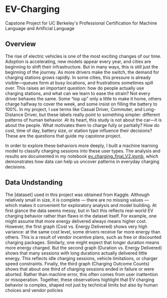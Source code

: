 # EV-Charging
Capstone Project for UC Berkeley's Professional Certification for Machine Language and Artificial Language
## Overview
The rise of electric vehicles is one of the most exciting changes of our time. Adoption is accelerating, new models appear every year, and cities are beginning to shift their infrastructure. But in many ways, this is still just the beginning of the journey. As more drivers make the switch, the demand for charging stations grows rapidly. In some cities, this pressure is already visible—queues form at busy locations, and frustrations sometimes spill over.
This raises an important question: how do people actually use charging stations, and what can we learn to ease the strain? Not every driver behaves the same. Some “top up” only a little to make it home, others charge halfway to cover the week, and some insist on filling the battery to 100%. In my project, I use terms like Casual Driver, Commuter, and Long-Distance Driver, but these labels really point to something simpler: different patterns of human behavior.
At its heart, this study is not about the car—it is about the people. What motivates them to charge fully or partially? How do cost, time of day, battery size, or station type influence their decisions? These are the questions that guide my capstone project.  

In order to explore these behaviors more deeply, I built a machine learning model to classify charging sessions into these user types. The analysis and results are documented in my notebook [ev_charging_final_V2.ipynb](https://github.com/StanleyWan/EV-Charging/blob/main/ev_charging_final_V2.ipynb), which demonstrates how data can help us uncover patterns in everyday charging decisions.

## Data Undstanding

The [dataset] used in this project was obtained from Kaggle. Although relatively small in size, it is complete — there are no missing values — which makes it convenient for exploratory analysis and model building. At first glance the data seems messy, but in fact this reflects real-world EV charging behavior rather than flaws in the dataset itself.
For example, one might assume that more energy delivered always means higher cost. However, the first graph (Cost vs. Energy Delivered) shows very high variance: at the same cost level, some drivers receive far more energy than others. This is a result of vendor incentive plans, such as free or discounted charging packages.
Similarly, one might expect that longer duration means more energy charged. But the second graph (Duration vs. Energy Delivered) shows that many sessions with long durations actually delivered little energy. This reflects idle charging sessions, vehicle limitations, or charger speed constraints.
Finally, the third graph (Charging Outcome Counts) shows that about one third of charging sessions ended in failure or were aborted. Rather than machine error, this often comes from user inattention or misoperation.
Together, these observations highlight that EV charging behavior is complex, shaped not just by technical limits but also by human choices and vendor policies
